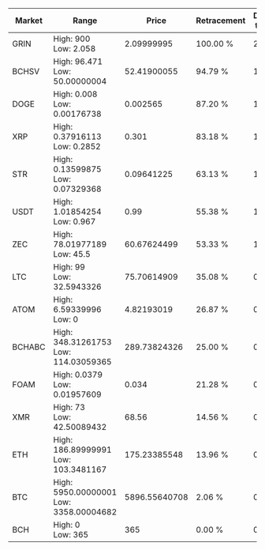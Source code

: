 | Market | Range | Price| Retracement | Doubles to 50% |
| --- | --- | --- | --- | --- |
| GRIN | High: 900<br />Low: 2.058 | 2.09999995 | 100.00 % | 214.78 |
| BCHSV | High: 96.471<br />Low: 50.00000004 | 52.41900055 | 94.79 % | 1.40 |
| DOGE | High: 0.008<br />Low: 0.00176738 | 0.002565 | 87.20 % | 1.90 |
| XRP | High: 0.37916113<br />Low: 0.2852 | 0.301 | 83.18 % | 1.10 |
| STR | High: 0.13599875<br />Low: 0.07329368 | 0.09641225 | 63.13 % | 1.09 |
| USDT | High: 1.01854254<br />Low: 0.967 | 0.99 | 55.38 % | 1.00 |
| ZEC | High: 78.01977189<br />Low: 45.5 | 60.67624499 | 53.33 % | 1.02 |
| LTC | High: 99<br />Low: 32.5943326 | 75.70614909 | 35.08 % | 0.00 |
| ATOM | High: 6.59339996<br />Low: 0 | 4.82193019 | 26.87 % | 0.00 |
| BCHABC | High: 348.31261753<br />Low: 114.03059365 | 289.73824326 | 25.00 % | 0.00 |
| FOAM | High: 0.0379<br />Low: 0.01957609 | 0.034 | 21.28 % | 0.00 |
| XMR | High: 73<br />Low: 42.50089432 | 68.56 | 14.56 % | 0.00 |
| ETH | High: 186.89999991<br />Low: 103.3481167 | 175.23385548 | 13.96 % | 0.00 |
| BTC | High: 5950.00000001<br />Low: 3358.00004682 | 5896.55640708 | 2.06 % | 0.00 |
| BCH | High: 0<br />Low: 365 | 365 | 0.00 % | 0.00 |
